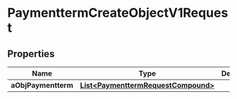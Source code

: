 

# PaymenttermCreateObjectV1Request

## Properties

Name | Type | Description | Notes
------------ | ------------- | ------------- | -------------
**aObjPaymentterm** | [**List&lt;PaymenttermRequestCompound&gt;**](PaymenttermRequestCompound.md) |  | 




